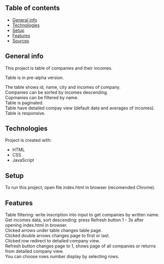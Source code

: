 ## Table of contents
* [General info](#general-info)
* [Technologies](#technologies)
* [Setup](#setup)
* [Features](#features)
* [Sources](#sources)

## General info
This project is table of companies and their incomes.

Table is in pre-alpha version.

The table shows id, name, city and incomes of company. <br/>
Companies can be sorted by incomes descending. <br/>
Copmanies can be filtered by name. <br/>
Table is paginated. <br/>
Table have detailed compay view (default data and averages of incomes). <br/>
Table is responsive.

## Technologies
Project is created with:
* HTML
* CSS
* JavaScript

## Setup
To run this project, open file index.html in browser (recomended Chrome).

## Features
Table filtering: write inscription into input to get companies by written name. <br/>
Get incomes data, sort descending: press Refresh button 1 - 3s after opening index.html in browser. <br/>
Clicked arrows under table changes table page. <br/>
Clicked double arrows changes page to first or last. <br/>
Clicked row redirect to detailed company view. <br/>
Refresh button changes page to 1, shows page of all companies or returns from detailed company view. <br/>
You can choose rows number display by selecting rows.
